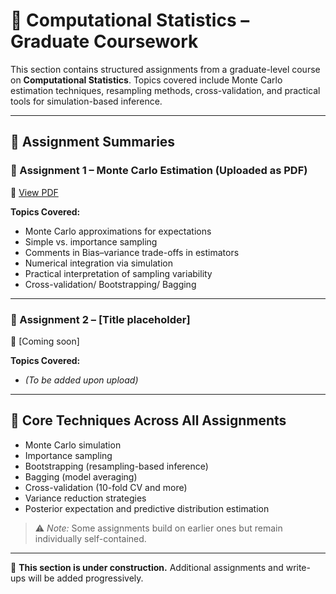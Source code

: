 # 🧮 Computational Statistics – Graduate Coursework

This section contains structured assignments from a graduate-level course on **Computational Statistics**. Topics covered include Monte Carlo estimation techniques, resampling methods, cross-validation, and practical tools for simulation-based inference.

---

## 📘 Assignment Summaries

### 📄 Assignment 1 – Monte Carlo Estimation (Uploaded as PDF)
📎 [View PDF](./M.C.S.Assingment_1pdf)

**Topics Covered:**
- Monte Carlo approximations for expectations
- Simple vs. importance sampling
- Comments in Bias–variance trade-offs in estimators 
- Numerical integration via simulation
- Practical interpretation of sampling variability
- Cross-validation/ Bootstrapping/ Bagging

---

### 📄 Assignment 2 – [Title placeholder]
📎 [Coming soon]

**Topics Covered:**
- *(To be added upon upload)*

---

## 🧠 Core Techniques Across All Assignments

- Monte Carlo simulation
- Importance sampling
- Bootstrapping (resampling-based inference)
- Bagging (model averaging)
- Cross-validation (10-fold CV and more)
- Variance reduction strategies
- Posterior expectation and predictive distribution estimation

> ⚠️ *Note:* Some assignments build on earlier ones but remain individually self-contained.

---

🚧 **This section is under construction.** Additional assignments and write-ups will be added progressively.

  
